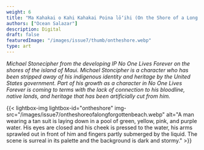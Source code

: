 ```yaml
---
weight: 6
title: "Ma Kahakai o Kahi Kahakai Poina lōʻihi (On the Shore of a Long Forgotten Beach)"
authors: ["Ocean Salazar"]
description: Digital
draft: false
featuredImage: "/images/issue7/thumb/ontheshore.webp"
type: art
---
```


*Michael Stonecipher from the developing IP No One Lives Forever  on the shores of the island of Maui. Michael Stoncipher is a character who has been stripped away of his indigenous identity and heritage by the United States government. Part of his growth as a character in No One Lives Forever is coming to terms with the lack of connection to his bloodline, native lands, and heritage that has been artificially cut from him.*

{{< lightbox-img lightbox-id="ontheshore" img-src="/images/issue7/ontheshoreofalongforgottenbeach.webp" alt="A man wearing a tan suit is laying down in a pool of green, yellow, pink, and purple water. His eyes are closed and his cheek is pressed to the water, his arms sprawled out in front of him and fingers partly submerged by the liquid. The scene is surreal in its palette and the background is dark and stormy." >}}
